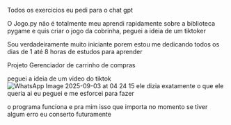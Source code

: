 Todos os exercicios eu pedi para o chat gpt


O Jogo.py não é totalmente meu aprendi rapidamente sobre a biblioteca pygame e quis criar o jogo da cobrinha, peguei a ideia de um tiktoker


Sou verdadeiramente muito iniciante porem estou me dedicando todos os dias de 1 até 8 horas de estudos para aprender 


Projeto Gerenciador de carrinho de compras 

peguei a ideia de um video do tiktok 
![WhatsApp Image 2025-09-03 at 04 24 15](https://github.com/user-attachments/assets/b1089fd8-e234-4cc4-b071-65fc6b2f17a4)
ele dizia exatamente o que ele queria ai eu peguei e me esforcei para fazer

o programa funciona e pra mim isso que importa no momento se tiver algum erro eu conserto futuramente 



